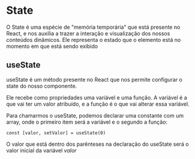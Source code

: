 # State

O State é uma espécie de "memória temporária" que está presente no React, e nos auxilia a trazer a interação e visualização dos nossos conteúdos dinâmicos. Ele representa o estado que o elemento está no momento em que está sendo exibido

##  useState

useState é um método presente no React que nos permite configurar o state do nosso componente.

Ele recebe como propriedades uma variável e uma função. A variável é a que vai ter um valor atribuído, e a função é o que vai alterar essa variável.

Para chamarmos o useState, podemos declarar uma constante com um array, onde o primeiro item será a variável e o segundo a função:

```JSX
const [valor, setValor] = useState(0)
```

O valor que está dentro dos parênteses na declaração do useState será o valor inicial da variável *valor*
